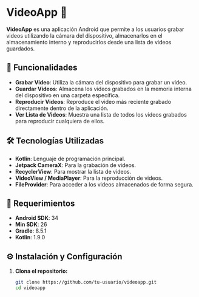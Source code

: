# VideoApp 🎥

**VideoApp** es una aplicación Android que permite a los usuarios grabar videos utilizando la cámara del dispositivo, almacenarlos en el almacenamiento interno y reproducirlos desde una lista de videos guardados.

## 🚀 Funcionalidades

- **Grabar Video**: Utiliza la cámara del dispositivo para grabar un video.
- **Guardar Videos**: Almacena los videos grabados en la memoria interna del dispositivo en una carpeta específica.
- **Reproducir Videos**: Reproduce el video más reciente grabado directamente dentro de la aplicación.
- **Ver Lista de Videos**: Muestra una lista de todos los videos grabados para reproducir cualquiera de ellos.

## 🛠️ Tecnologías Utilizadas

- **Kotlin**: Lenguaje de programación principal.
- **Jetpack CameraX**: Para la grabación de videos.
- **RecyclerView**: Para mostrar la lista de videos.
- **VideoView / MediaPlayer**: Para la reproducción de videos.
- **FileProvider**: Para acceder a los videos almacenados de forma segura.

## 📱 Requerimientos

- **Android SDK**: 34
- **Min SDK**: 26
- **Gradle**: 8.5.1
- **Kotlin**: 1.9.0

## ⚙️ Instalación y Configuración

1. **Clona el repositorio:**
   ```bash
   git clone https://github.com/tu-usuario/videoapp.git
   cd videoapp

